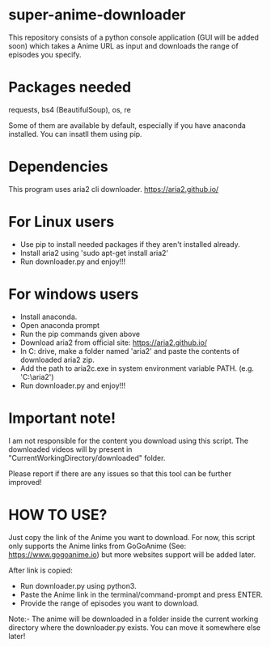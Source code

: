 # super-anime-downloader
This repository consists of a python console application (GUI will be added soon) which takes a Anime URL as input and downloads the range of episodes you specify.

# Packages needed
requests, bs4 (BeautifulSoup), os, re

Some of them are available by default, especially if you have anaconda installed.
You can insatll them using pip.

# Dependencies
This program uses aria2 cli downloader.
https://aria2.github.io/

# For Linux users
- Use pip to install needed packages if they aren't installed already.
- Install aria2 using 'sudo apt-get install aria2'
- Run downloader.py and enjoy!!!

# For windows users
- Install anaconda.
- Open anaconda prompt
- Run the pip commands given above
- Download aria2 from official site: https://aria2.github.io/
- In C: drive, make a folder named 'aria2' and paste the contents of downloaded aria2 zip.
- Add the path to aria2c.exe in system environment variable PATH. (e.g. 'C:\aria2\')
- Run downloader.py and enjoy!!!

# Important note!
I am not responsible for the content you download using this script.
The downloaded videos will by present in "CurrentWorkingDirectory/downloaded" folder.

Please report if there are any issues so that this tool can be further improved!

# HOW TO USE?

Just copy the link of the Anime you want to download. For now, this script only supports
the Anime links from GoGoAnime (See: https://www.gogoanime.io) but more websites support
will be added later.

After link is copied:
- Run downloader.py using python3.
- Paste the Anime link in the terminal/command-prompt and press ENTER.
- Provide the range of episodes you want to download.

Note:- The anime will be downloaded in a folder inside the current working directory where
the downloader.py exists. You can move it somewhere else later!

